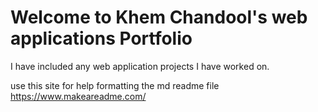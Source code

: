 # Welcome to Khem Chandool's web applications Portfolio

I have included any web application projects I have worked on.


use this site for help formatting the md readme file
https://www.makeareadme.com/

